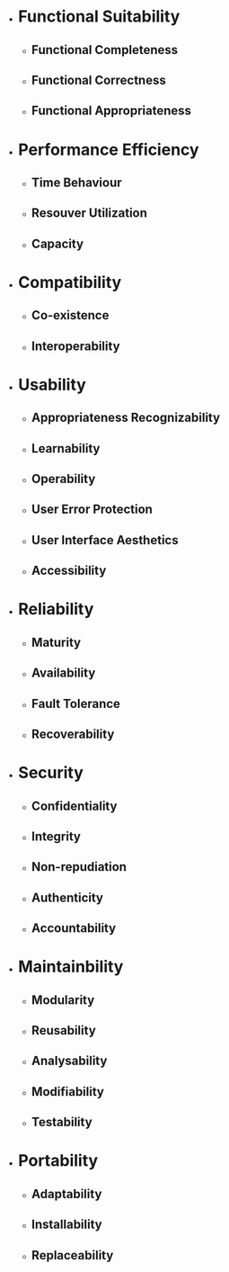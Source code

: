 - # Functional Suitability
	- ## Functional Completeness
	- ## Functional Correctness
	- ## Functional Appropriateness
- # Performance Efficiency
	- ## Time Behaviour
	- ## Resouver Utilization
	- ## Capacity
- # Compatibility
	- ## Co-existence
	- ## Interoperability
- # Usability
	- ## Appropriateness Recognizability
	- ## Learnability
	- ## Operability
	- ## User Error Protection
	- ## User Interface Aesthetics
	- ## Accessibility
- # Reliability
	- ## Maturity
	- ## Availability
	- ## Fault Tolerance
	- ## Recoverability
- # Security
	- ## Confidentiality
	- ## Integrity
	- ## Non-repudiation
	- ## Authenticity
	- ## Accountability
- # Maintainbility
	- ## Modularity
	- ## Reusability
	- ## Analysability
	- ## Modifiability
	- ## Testability
- # Portability
	- ## Adaptability
	- ## Installability
	- ## Replaceability